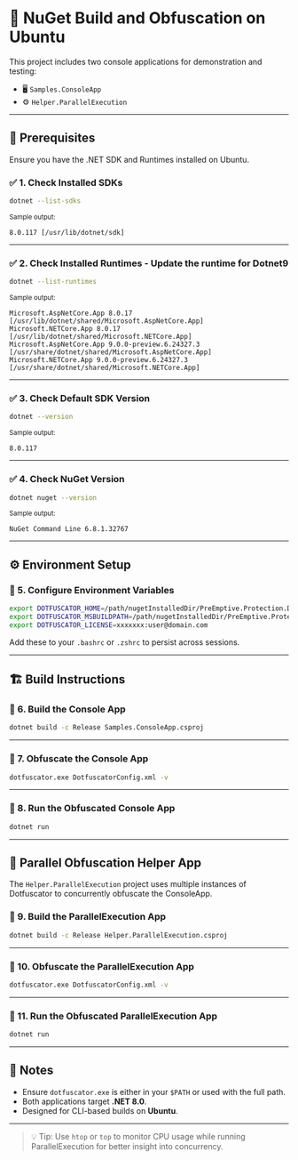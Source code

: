 # 🎯 NuGet Build and Obfuscation on Ubuntu

This project includes two console applications for demonstration and testing:

- 🖥️ `Samples.ConsoleApp`
- ⚙️ `Helper.ParallelExecution`

---

## 🚀 Prerequisites

Ensure you have the .NET SDK and Runtimes installed on Ubuntu.

### ✅ 1. Check Installed SDKs

```bash
dotnet --list-sdks
```

<sub>Sample output:</sub>

```
8.0.117 [/usr/lib/dotnet/sdk]
```

---

### ✅ 2. Check Installed Runtimes - Update the runtime for Dotnet9

```bash
dotnet --list-runtimes
```

<sub>Sample output:</sub>

```
Microsoft.AspNetCore.App 8.0.17 [/usr/lib/dotnet/shared/Microsoft.AspNetCore.App]
Microsoft.NETCore.App 8.0.17 [/usr/lib/dotnet/shared/Microsoft.NETCore.App]
Microsoft.AspNetCore.App 9.0.0-preview.6.24327.3 [/usr/share/dotnet/shared/Microsoft.AspNetCore.App]
Microsoft.NETCore.App 9.0.0-preview.6.24327.3 [/usr/share/dotnet/shared/Microsoft.NETCore.App]

```

---

### ✅ 3. Check Default SDK Version

```bash
dotnet --version
```

<sub>Sample output:</sub>

```
8.0.117
```

---

### ✅ 4. Check NuGet Version

```bash
dotnet nuget --version
```

<sub>Sample output:</sub>

```
NuGet Command Line 6.8.1.32767
```

---

## ⚙️ Environment Setup

### 🔧 5. Configure Environment Variables

```bash
export DOTFUSCATOR_HOME=/path/nugetInstalledDir/PreEmptive.Protection.Dotfuscator.Pro/tools/programdir/netcore
export DOTFUSCATOR_MSBUILDPATH=/path/nugetInstalledDir/PreEmptive.Protection.Dotfuscator.Pro/tools/msbuilddir
export DOTFUSCATOR_LICENSE=xxxxxxx:user@domain.com
```

Add these to your `.bashrc` or `.zshrc` to persist across sessions.

---

## 🏗️ Build Instructions

### 🧪 6. Build the Console App

```bash
dotnet build -c Release Samples.ConsoleApp.csproj
```

---

### 🔐 7. Obfuscate the Console App

```bash
dotfuscator.exe DotfuscatorConfig.xml -v
```

---

### 🚦 8. Run the Obfuscated Console App

```bash
dotnet run
```

---

## 🔁 Parallel Obfuscation Helper App

The `Helper.ParallelExecution` project uses multiple instances of Dotfuscator to concurrently obfuscate the ConsoleApp.

### 🧱 9. Build the ParallelExecution App

```bash
dotnet build -c Release Helper.ParallelExecution.csproj
```

---

### 🔐 10. Obfuscate the ParallelExecution App

```bash
dotfuscator.exe DotfuscatorConfig.xml -v
```

---

### 🚦 11. Run the Obfuscated ParallelExecution App

```bash
dotnet run
```

---

## 📝 Notes

- Ensure `dotfuscator.exe` is either in your `$PATH` or used with the full path.
- Both applications target **.NET 8.0**.
- Designed for CLI-based builds on **Ubuntu**.

---

> 💡 Tip: Use `htop` or `top` to monitor CPU usage while running ParallelExecution for better insight into concurrency.